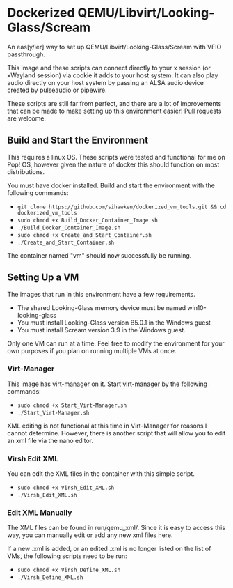 # Dockerized QEMU/Libvirt/Looking-Glass/Scream

An eas[y/ier] way to set up QEMU/Libvirt/Looking-Glass/Scream with VFIO passthrough. 

This image and these scripts can connect directly to your x session (or xWayland session) via cookie it adds to your host system. It can also play audio directly on your host system by passing an ALSA audio device created by pulseaudio or pipewire.

These scripts are still far from perfect, and there are a lot of improvements that can be made to make setting up this environment easier! Pull requests are welcome.

## Build and Start the Environment

This requires a linux OS. These scripts were tested and functional for me on Pop! OS, however given the nature of docker this should function on most distributions.

You must have docker installed. Build and start the environment with the following commands:

- `git clone https://github.com/sihawken/dockerized_vm_tools.git && cd dockerized_vm_tools`
- `sudo chmod +x Build_Docker_Container_Image.sh`
- `./Build_Docker_Container_Image.sh`
- `sudo chmod +x Create_and_Start_Container.sh`
- `./Create_and_Start_Container.sh`

The container named "vm" should now successfully be running.

## Setting Up a VM

The images that run in this environment have a few requirements.

- The shared Looking-Glass memory device must be named win10-looking-glass
- You must install Looking-Glass version B5.0.1 in the Windows guest
- You must install Scream version 3.9 in the Windows guest.

Only one VM can run at a time. Feel free to modify the environment for your own purposes if you plan on running multiple VMs at once.

### Virt-Manager

This image has virt-manager on it. Start virt-manager by the following commands:

- `sudo chmod +x Start_Virt-Manager.sh`
- `./Start_Virt-Manager.sh`

XML editing is not functional at this time in Virt-Manager for reasons I cannot determine. However, there is another script that will allow you to edit an xml file via the nano editor.

### Virsh Edit XML

You can edit the XML files in the container with this simple script.

- `sudo chmod +x Virsh_Edit_XML.sh`
- `./Virsh_Edit_XML.sh`

### Edit XML Manually

The XML files can be found in run/qemu_xml/. Since it is easy to access this way, you can manually edit or add any new xml files here.

If a new .xml is added, or an edited .xml is no longer listed on the list of VMs, the following scripts need to be run:

- `sudo chmod +x Virsh_Define_XML.sh`
- `./Virsh_Define_XML.sh`
